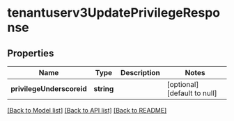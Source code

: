 # tenantuserv3UpdatePrivilegeResponse

## Properties
Name | Type | Description | Notes
------------ | ------------- | ------------- | -------------
**privilegeUnderscoreid** | **string** |  | [optional] [default to null]

[[Back to Model list]](../README.md#documentation-for-models) [[Back to API list]](../README.md#documentation-for-api-endpoints) [[Back to README]](../README.md)


